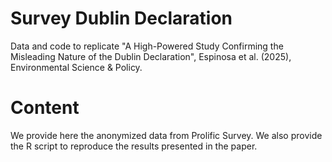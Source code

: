 # Survey Dublin Declaration

Data and code to replicate "A High-Powered Study Confirming the Misleading Nature of the Dublin Declaration", Espinosa et al. (2025), Environmental Science & Policy.

# Content

We provide here the anonymized data from Prolific Survey. We also provide the R script to reproduce the results presented in the paper. 
